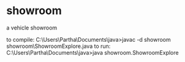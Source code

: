 # showroom
 a vehicle showroom

to compile: 
C:\Users\Partha\Documents\java>javac -d showroom showroom\ShowroomExplore.java
to run: 
C:\Users\Partha\Documents\java>java showroom.ShowroomExplore